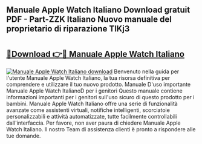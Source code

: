 ## Manuale Apple Watch Italiano Download gratuit PDF - Part-ZZK Italiano Nuovo manuale del proprietario di riparazione TlKj3

# <h2><a href="http://dfbtnfn.blite.top/?on=Manuale+Apple+Watch+Italiano">🔗Download 👉🔴 Manuale Apple Watch Italiano</a></h2>

[![Manuale Apple Watch Italiano download](https://i.imgur.com/lujVjoI.png)](http://dfbtnfn.blite.top/?on=Manuale+Apple+Watch+Italiano)
Benvenuto nella guida per l'utente Manuale Apple Watch Italiano, la tua risorsa definitiva per comprendere e utilizzare il tuo nuovo prodotto. Manuale D'uso importante Manuale Apple Watch ItalianoD per i genitori Questo manuale contiene informazioni importanti per i genitori sull'uso sicuro di questo prodotto per i bambini. Manuale Apple Watch Italiano offre una serie di funzionalità avanzate come assistenti virtuali, notifiche intelligenti, scorciatoie personalizzabili e attività automatizzate, tutte facilmente controllabili dall'interfaccia. Per favore, non aver paura di chiedere Manuale Apple Watch Italiano. Il nostro Team di assistenza clienti è pronto a rispondere alle tue domande.
